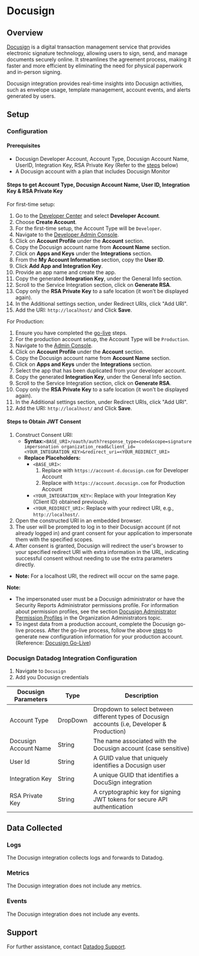 # Docusign

## Overview

[Docusign][1] is a digital transaction management service that provides electronic signature technology, allowing users to sign, send, and manage documents securely online. It streamlines the agreement process, making it faster and more efficient by eliminating the need for physical paperwork and in-person signing.

Docusign integration provides real-time insights into Docusign activities, such as envelope usage, template management, account events, and alerts generated by users.

## Setup

### Configuration

#### Prerequisites

- Docusign Developer Account, Account Type, Docusign Account Name, UserID, Integration Key, RSA Private Key (Refer to the [steps][2] below)
- A Docusign account with a plan that includes Docusign Monitor

#### Steps to get Account Type, Docusign Account Name, User ID, Integration Key & RSA Private Key

For first-time setup:

1. Go to the [Developer Center][3] and select **Developer Account**.
2. Choose **Create Account**.
3. For the first-time setup, the Account Type will be `Developer`.
4. Navigate to the [Developer Admin Console][4].
5. Click on **Account Profile** under the **Account** section.
6. Copy the Docusign account name from **Account Name** section.
7. Click on **Apps and Keys** under the **Integrations** section.
8. From the **My Account Information** section, copy the **User ID**.
9. Click **Add App and Integration Key**.
10. Provide an app name and create the app.
11. Copy the generated **Integration Key**, under the General Info section.
12. Scroll to the Service Integration section, click on **Generate RSA**.
13. Copy only the **RSA Private Key** to a safe location (it won't be displayed again).
14. In the Additional settings section, under Redirect URIs, click "Add URI".
15. Add the URI: `http://localhost/` and Click **Save**.

For Production:

1. Ensure you have completed the [go-live][5] steps.
2. For the production account setup, the Account Type will be `Production`.
3. Navigate to the [Admin Console][6].
4. Click on **Account Profile** under the **Account** section.
5. Copy the Docusign account name from **Account Name** section.
6. Click on **Apps and Keys** under the **Integrations** section.
7. Select the app that has been duplicated from your developer account.
8. Copy the generated **Integration Key**, under the General Info section.
9. Scroll to the Service Integration section, click on **Generate RSA**.
10. Copy only the **RSA Private Key** to a safe location (it won't be displayed again).
11. In the Additional settings section, under Redirect URIs, click "Add URI".
12. Add the URI: `http://localhost/` and Click **Save**.

#### Steps to Obtain JWT Consent

1. Construct Consent URI:
   - **Syntax:**`<BASE_URI>/oauth/auth?response_type=code&scope=signature impersonation organization_read&client_id=<YOUR_INTEGRATION_KEY>&redirect_uri=<YOUR_REDIRECT_URI>`
   - **Replace Placeholders:**
     - `<BASE_URI>`:
       1. Replace with `https://account-d.docusign.com` for Developer Account
       2. Replace with `https://account.docusign.com` for Production Account
     - `<YOUR_INTEGRATION_KEY>`: Replace with your Integration Key (Client ID) obtained previously.
     - `<YOUR_REDIRECT_URI>`: Replace with your redirect URI, e.g., `http://localhost/`.
2. Open the constructed URI in an embedded browser.
3. The user will be prompted to log in to their Docusign account (if not already logged in) and grant consent for your application to impersonate them with the specified scopes.
4. After consent is granted, Docusign will redirect the user's browser to your specified redirect URI with extra information in the URL, indicating successful consent without needing to use the extra parameters directly.

- **Note:** For a localhost URI, the redirect will occur on the same page.

**Note:**

- The impersonated user must be a Docusign administrator or have the Security Reports Administrator permissions profile. For information about permission profiles, see the section [Docusign Administrator Permission Profiles][7] in the Organization Administrators topic.
- To ingest data from a production account, complete the Docusign go-live process. After the go-live process, follow the above [steps][2] to generate new configuration information for your production account.(Reference: [Docusign Go-Live][5])

### Docusign Datadog Integration Configuration

1. Navigate to `Docusign`
2. Add you Docusign credentials

| Docusign Parameters   | Type        | Description |
| --------------------- | ----------- |------------ |
| Account Type          | DropDown    | Dropdown to select between different types of Docusign accounts (i.e, Developer & Production) |
| Docusign Account Name | String      | The name associated with the Docusign account (case sensitive) |
| User Id               | String      | A GUID value that uniquely identifies a Docusign user |
| Integration Key       | String      | A unique GUID that identifies a DocuSign integration |
| RSA Private Key       | String      | A cryptographic key for signing JWT tokens for secure API authentication |

## Data Collected

### Logs 

The Docusign integration collects logs and forwards to Datadog.

### Metrics

The Docusign integration does not include any metrics.

### Events

The Docusign integration does not include any events.

## Support

For further assistance, contact [Datadog Support][8].

[1]: https://www.docusign.com/
[2]: #steps-to-get-account-type-docusign-account-name-user-id-integration-key--rsa-private-key
[3]: https://developers.docusign.com/
[4]: https://apps-d.docusign.com/admin/admin-dashboard
[5]: https://developers.docusign.com/platform/go-live/
[6]: https://apps.docusign.com/admin/admin-dashboard
[7]: https://support.docusign.com/s/document-item?bundleId=rrf1583359212854&topicId=god1583359152535.html
[8]: https://docs.datadoghq.com/help/